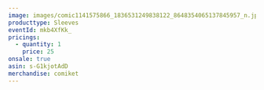 ```yaml
---
image: images/comic1141575866_1836531249838122_8648354065137845957_n.jpg
producttype: Sleeves
eventId: mkb4XfKk_
pricings:
  - quantity: 1
    price: 25
onsale: true
asin: s-G1kjotAdD
merchandise: comiket
---
```

